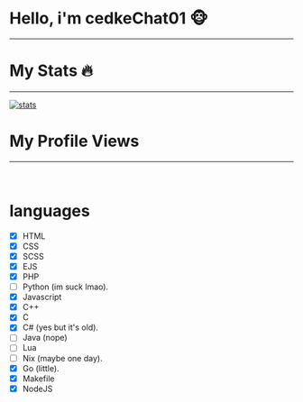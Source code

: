 # Hello, i'm cedkeChat01 🐵
____________________________________________________________

# My Stats 🔥
____________________________________________________________
[![stats](https://github-readme-stats.vercel.app/api/top-langs?username=00cedke&hide=html,scss,stylus,blade,jupyter%20notebook,python,css,shell,batchfile,dockerfile,typescript&theme=algolia&show_icons=true )](https://github.com/00cedke)

# My Profile Views
____________________________________________________________
<img src="https://komarev.com/ghpvc/?username=00cedke&style=black-square&color=blue" alt=""/>

<img src="https://wallpapers-clan.com/wp-content/uploads/2022/07/funny-cat-1.jpg" alt=""/>

# languages
- [x] HTML
- [x] CSS
- [X] SCSS
- [X] EJS
- [x] PHP
- [ ] Python (im suck lmao).
- [x] Javascript
- [x] C++
- [x] C
- [x] C# (yes but it's old).
- [ ] Java (nope)
- [ ] Lua
- [ ] Nix (maybe one day).
- [x] Go (little).
- [x] Makefile
- [x] NodeJS
